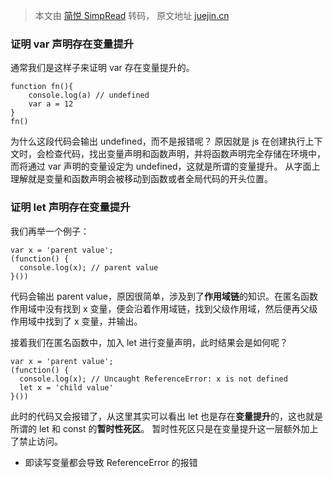 > 本文由 [简悦 SimpRead](http://ksria.com/simpread/) 转码， 原文地址 [juejin.cn](https://juejin.cn/post/6983702070293430303?searchId=202310111103016E8274A0BA870F4C7E11)
### 证明 var 声明存在变量提升

通常我们是这样子来证明 var 存在变量提升的。

```
function fn(){
    console.log(a) // undefined
    var a = 12
}
fn()
```

为什么这段代码会输出 undefined，而不是报错呢？
原因就是 js 在创建执行上下文时，会检查代码，找出变量声明和函数声明，并将函数声明完全存储在环境中，而将通过 var 声明的变量设定为 undefined，这就是所谓的变量提升。
从字面上理解就是变量和函数声明会被移动到函数或者全局代码的开头位置。
### 证明 let 声明存在变量提升

我们再举一个例子：

```
var x = 'parent value';
(function() {
  console.log(x); // parent value
}())
```

代码会输出 parent value，原因很简单，涉及到了**作用域链**的知识。在匿名函数作用域中没有找到 x 变量，便会沿着作用域链，找到父级作用域，然后便再父级作用域中找到了 x 变量，并输出。

接着我们在匿名函数中，加入 let 进行变量声明，此时结果会是如何呢？

```
var x = 'parent value';
(function() {
  console.log(x); // Uncaught ReferenceError: x is not defined
  let x = 'child value'
}())
```

此时的代码又会报错了，从这里其实可以看出 let 也是存在**变量提升**的，这也就是所谓的 let 和 const 的**暂时性死区**。
暂时性死区只是在变量提升这一层额外加上了禁止访问。
- 即读写变量都会导致 ReferenceError 的报错